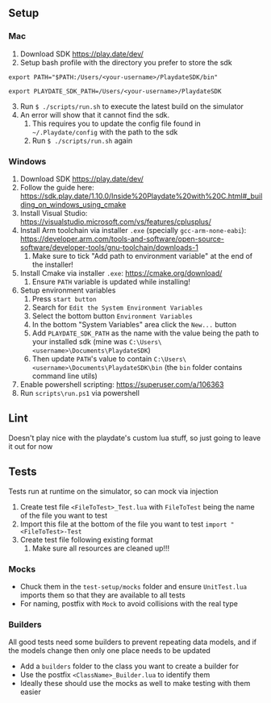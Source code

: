 ## Setup

### Mac
1. Download SDK https://play.date/dev/
2. Setup bash profile with the directory you prefer to store the sdk
```
export PATH="$PATH:/Users/<your-username>/PlaydateSDK/bin"

export PLAYDATE_SDK_PATH=/Users/<your-username>/PlaydateSDK
```
3. Run `$ ./scripts/run.sh` to execute the latest build on the simulator
4. An error will show that it cannot find the sdk. 
   1. This requires you to update the config file found in `~/.Playdate/config` with the path to the sdk
   2. Run `$ ./scripts/run.sh` again

### Windows
1. Download SDK https://play.date/dev/
2. Follow the guide here: https://sdk.play.date/1.10.0/Inside%20Playdate%20with%20C.html#_building_on_windows_using_cmake
3. Install Visual Studio: https://visualstudio.microsoft.com/vs/features/cplusplus/
4. Install Arm toolchain via installer `.exe` (specially `gcc-arm-none-eabi`): https://developer.arm.com/tools-and-software/open-source-software/developer-tools/gnu-toolchain/downloads-1
   1. Make sure to tick "Add path to environment variable" at the end of the installer!
5. Install Cmake via installer `.exe`: https://cmake.org/download/
   1. Ensure `PATH` variable is updated while installing!
6. Setup environment variables
   1. Press `start button`
   2. Search for `Edit the System Environment Variables`
   3. Select the bottom button `Environment Variables`
   4. In the bottom "System Variables" area click the `New...` button 
   5. Add `PLAYDATE_SDK_PATH` as the name with the value being the path to your installed sdk (mine was `C:\Users\<username>\Documents\PlaydateSDK`)
   6. Then update `PATH`'s value to contain `C:\Users\<username>\Documents\PlaydateSDK\bin` (the `bin` folder contains command line utils)
7. Enable powershell scripting: https://superuser.com/a/106363
8. Run `scripts\run.ps1` via powershell

## Lint
Doesn't play nice with the playdate's custom lua stuff, so just going to leave it out for now

## Tests
Tests run at runtime on the simulator, so can mock via injection

1. Create test file `<FileToTest>_Test.lua` with `FileToTest` being the name of the file you want to test
2. Import this file at the bottom of the file you want to test `import "<FileToTest>-Test`
3. Create test file following existing format
   1. Make sure all resources are cleaned up!!!

### Mocks
- Chuck them in the `test-setup/mocks` folder and ensure `UnitTest.lua` imports them so that they are available to all tests
- For naming, postfix with `Mock` to avoid collisions with the real type

### Builders
All good tests need some builders to prevent repeating data models, and if the models change then only one place needs to be updated
- Add a `builders` folder to the class you want to create a builder for
- Use the postfix `<ClassName>_Builder.lua` to identify them
- Ideally these should use the mocks as well to make testing with them easier